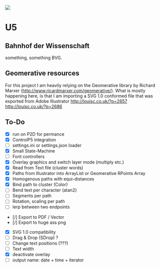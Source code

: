 [![](https://img.shields.io/badge/using-Processing-brightgreen.svg?style=flat-square&color=000000)](http://processing.org/)

# U5
## Bahnhof der Wissenschaft
something, something BVG.

## Geomerative resources
For this project I am heavily relying on the Geomerative library by Richard Marxer (http://www.ricardmarxer.com/geomerative/).
What is mostly happening here, is that I am importing a SVG 1.0 conformed file that was exported from Adobe Illustrator
http://louisc.co.uk/?p=2657
http://louisc.co.uk/?p=2686

## To-Do
- [x] run on P2D for permance
- [x] ControlP5 integration
- [ ] settings.ini or settings.json loader
- [x] Small State-Machine
- [ ] Font controllers
- [x] Overlay graphics and switch layer mode (multiply etc.)
- [x] Read from Text file (cluster words)
- [x] Paths from Illustrator into ArrayList or Geomerative RPoints Array
- [x] Homogenous paths with equi-distances
- [x] Bind path to cluster (Color)
- [ ] Bend text per character (atan2)
- [ ] Segments per path
- [ ] Rotation, scaling per path
- [ ] lerp between two endpoints
- [/] Export to PDF / Vector
- [/] Export to huge ass png
- [x] SVG 1.0 compatibility
- [ ] Drag & Drop (SDrop) ?
- [ ] Change text positions (???)
- [ ] Text width
- [x] deactivate overlay
- [ ] output name: date + time + iterator
